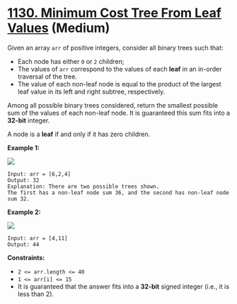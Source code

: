 # [1130. Minimum Cost Tree From Leaf Values][link] (Medium)

[link]: https://leetcode.com/problems/minimum-cost-tree-from-leaf-values/

Given an array `arr` of positive integers, consider all binary trees such that:

- Each node has either `0` or `2` children;
- The values of `arr` correspond to the values of each **leaf** in an in-order traversal of the tree.
- The value of each non-leaf node is equal to the product of the largest leaf value in its left and
right subtree, respectively.

Among all possible binary trees considered, return the smallest possible sum of the values of each
non-leaf node. It is guaranteed this sum fits into a **32-bit** integer.

A node is a **leaf** if and only if it has zero children.

**Example 1:**

![](https://assets.leetcode.com/uploads/2021/08/10/tree1.jpg)

```
Input: arr = [6,2,4]
Output: 32
Explanation: There are two possible trees shown.
The first has a non-leaf node sum 36, and the second has non-leaf node sum 32.
```

**Example 2:**

![](https://assets.leetcode.com/uploads/2021/08/10/tree2.jpg)

```
Input: arr = [4,11]
Output: 44
```

**Constraints:**

- `2 <= arr.length <= 40`
- `1 <= arr[i] <= 15`
- It is guaranteed that the answer fits into a **32-bit** signed integer (i.e., it is less than 2).
